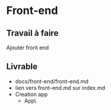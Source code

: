 # Front-end

## Travail à faire

Ajouter front end 

## Livrable
- docs/front-end/front-end.md
- lien vers front-end.md sur index.md 
- Creation app
  - App\

